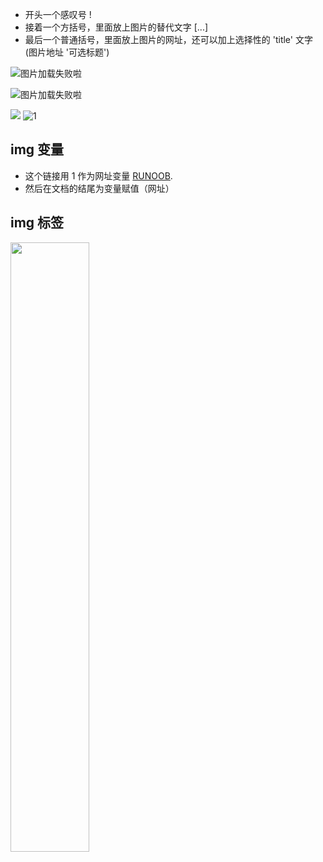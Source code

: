- 开头一个感叹号 !
- 接着一个方括号，里面放上图片的替代文字 [...]
- 最后一个普通括号，里面放上图片的网址，还可以加上选择性的 'title' 文字 (图片地址 '可选标题')

![图片加载失败啦](http://www.img.com, 'title')

![图片加载失败啦](https://encrypted-tbn0.gstatic.com/images?q=tbn:ANd9GcR8YmNbjvu6IE-qEgr-kq_ZaT1SFnIlO1Iq8KLXwjxOsw&s, 'title')

![][1]
![1]

## img 变量

- 这个链接用 1 作为网址变量 [RUNOOB][1].
- 然后在文档的结尾为变量赋值（网址）

## img 标签

<!-- Markdown 目前无法指定图片的高度与宽度，可以使用普通的 img标签 -->

<img src="http://static.runoob.com/images/runoob-logo.png" width="50%" />

[1]: http://static.runoob.com/images/runoob-logo.png
